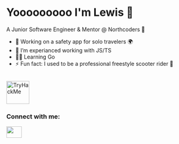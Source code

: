 # Yooooooooo I'm Lewis 👋

A Junior Software Engineer & Mentor @ Northcoders 🚀

- 🔭 Working on a safety app for solo travelers 🌍
- 🌱 I’m experianced working with JS/TS
- 🧑‍🏫 Learning Go
- ⚡ Fun fact: I used to be a professional freestyle scooter rider 🛴

<br />
<a href="https://tryhackme.com/p/lpriceyy" target="blank"><img src="https://tryhackme-badges.s3.amazonaws.com/lpriceyy.png" alt="TryHackMe" height="60"></a>

<br />
<h3 align="left">Connect with me:</h3>
<p align="left">
<a href="https://www.linkedin.com/in/lewis-price/" target="blank"><img align="center" src="https://cdn.jsdelivr.net/npm/simple-icons@3.0.1/icons/linkedin.svg" alt="" height="30" width="40" /></a>
